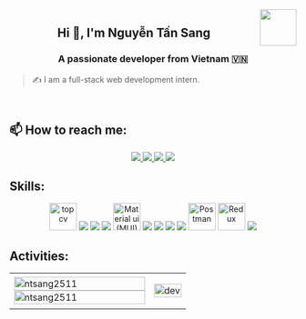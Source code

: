 <!-- <img align="left" width="400" src="https://github.githubassets.com/images/modules/profile/profile-first-repo.svg" /> -->
<img align="right" width="64" src="https://avatars.githubusercontent.com/u/143112189?v=4&size=64" />
<!-- <img align="right" width="64" src="https://img.icons8.com/color/48/vietnam-circular.png" /> -->

<h2 align="center">Hi 👋, I'm Nguyễn Tấn Sang</h2>
<p align="center">
  <h3 align="center">A passionate developer from Vietnam 🇻🇳 </h3>
</p>

> ✍ I am a full-stack web development intern.

<br />


## 📫 How to reach me:

<p align="center">
  <a href="https://www.linkedin.com/in/sang-nguy%E1%BB%85n-2b2a5430a" target="_blank">
    <img src="https://img.icons8.com/fluent/48/000000/linkedin.png"/>
  </a>
  <a href="https://www.facebook.com/nguyen.tan.sang.117983" alt="Facebook">
    <img src="https://img.icons8.com/fluent/48/000000/facebook-new.png" target="_blank" />
  </a> 
  <a href="https://github.com/ntsang2511" alt="Github">
    <img src="https://img.icons8.com/fluent/48/000000/github.png"/>
  </a> 
  <a href="mailto:tansang25112003@gmail.com" alt="Email">
    <img src="https://img.icons8.com/fluent/48/000000/mailing.png"/>
  </a>
</p>

## Skills:
<p align="center">
  <img src="https://play-lh.googleusercontent.com/Shy9VB3CKUYUzyzcuJwmDiYZElFJsKYwj5v5X2s3fGfIlL6SzkbAz_sMX6ZX9Sk8JQ" alt="topcv" width="48" height="48"/> 
  <img src="https://img.icons8.com/color/48/000000/microsoft-sql-server.png"/>
  <img src="https://img.icons8.com/color/48/000000/mysql-logo.png"/>
  <img src="https://img.icons8.com/color/48/000000/mongodb.png"/>
  <img src="https://pbs.twimg.com/profile_images/1798056830041788417/HIapkjDx_400x400.jpg" alt="Material ui (MUI)" width="48" height="48"/>
  <img src="https://img.icons8.com/color/48/000000/git.png"/>
  <img src="https://img.icons8.com/color/48/000000/github-2.png"/>
  <img src="https://img.icons8.com/color/48/000000/visual-studio-code-2019.png"/>
  <img src="https://img.icons8.com/color/48/null/visual-studio--v2.png"/>
  <img src="https://img.icons8.com/?size=100&id=KIcFwp9MNQL5&format=png&color=e0531f" alt="Postman" width="48" height="48"/>
  <img src="https://img.icons8.com/?size=100&id=DgDldTbM9fXB&format=png&color=764abc" alt="Redux" width="48" height="48"/>
  <img src="https://img.icons8.com/color/48/000000/trello.png"/>
</p>

## Activities:

<table style="width:100%;">
  <tr>
    <td>
      <img src="https://github-readme-stats.vercel.app/api/top-langs/?username=ntsang2511&bg_color=FFFFFF00&text_color=179fa3&layout=compact&hide=CSS&langs_count=10&custom_title=Top%20ngôn%20ngữ%20được%20dùng" alt="ntsang2511" width="100%"/>
      <img src="https://github-readme-stats.vercel.app/api?username=ntsang2511&bg_color=FFFFFF00&text_color=179fa3&show_icons=true&count_private=true&include_all_commits=true&custom_title=Hoạt%20động%20trên%20Github" alt="ntsang2511" width="100%"/>
    </td>
    <td>
      <p align="center"> 
        <img src="https://media3.giphy.com/media/78XCFBGOlS6keY1Bil/giphy.gif?cid=6c09b952ynvoobaw4unu9jdwlcp7bdc08u3r90ibyi22pb5m&ep=v1_gifs_search&rid=giphy.gif&ct=g" alt="dev" width="100%"/>
      </p>
    </td>
  </tr>
</table>
